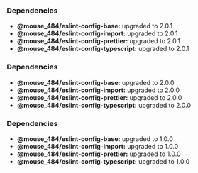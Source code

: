 ### Dependencies

* **@mouse_484/eslint-config-base:** upgraded to 2.0.1
* **@mouse_484/eslint-config-import:** upgraded to 2.0.1
* **@mouse_484/eslint-config-prettier:** upgraded to 2.0.1
* **@mouse_484/eslint-config-typescript:** upgraded to 2.0.1

### Dependencies

* **@mouse_484/eslint-config-base:** upgraded to 2.0.0
* **@mouse_484/eslint-config-import:** upgraded to 2.0.0
* **@mouse_484/eslint-config-prettier:** upgraded to 2.0.0
* **@mouse_484/eslint-config-typescript:** upgraded to 2.0.0

### Dependencies

- **@mouse_484/eslint-config-base:** upgraded to 1.0.0
- **@mouse_484/eslint-config-import:** upgraded to 1.0.0
- **@mouse_484/eslint-config-prettier:** upgraded to 1.0.0
- **@mouse_484/eslint-config-typescript:** upgraded to 1.0.0
